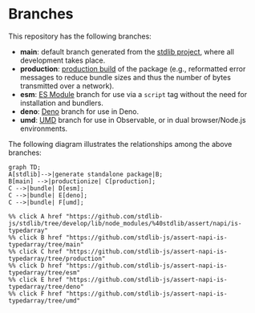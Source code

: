 <!--

@license Apache-2.0

Copyright (c) 2022 The Stdlib Authors.

Licensed under the Apache License, Version 2.0 (the "License");
you may not use this file except in compliance with the License.
You may obtain a copy of the License at

    http://www.apache.org/licenses/LICENSE-2.0

Unless required by applicable law or agreed to in writing, software
distributed under the License is distributed on an "AS IS" BASIS,
WITHOUT WARRANTIES OR CONDITIONS OF ANY KIND, either express or implied.
See the License for the specific language governing permissions and
limitations under the License.

-->

# Branches

This repository has the following branches:

-   **main**: default branch generated from the [stdlib project][stdlib-url], where all development takes place.
-   **production**: [production build][production-url] of the package (e.g., reformatted error messages to reduce bundle sizes and thus the number of bytes transmitted over a network).
-   **esm**: [ES Module][esm-url] branch for use via a `script` tag without the need for installation and bundlers.
-   **deno**: [Deno][deno-url] branch for use in Deno.
-   **umd**: [UMD][umd-url] branch for use in Observable, or in dual browser/Node.js environments.

The following diagram illustrates the relationships among the above branches:

```mermaid
graph TD;
A[stdlib]-->|generate standalone package|B;
B[main] -->|productionize| C[production];
C -->|bundle| D[esm];
C -->|bundle| E[deno];
C -->|bundle| F[umd];

%% click A href "https://github.com/stdlib-js/stdlib/tree/develop/lib/node_modules/%40stdlib/assert/napi/is-typedarray"
%% click B href "https://github.com/stdlib-js/assert-napi-is-typedarray/tree/main"
%% click C href "https://github.com/stdlib-js/assert-napi-is-typedarray/tree/production"
%% click D href "https://github.com/stdlib-js/assert-napi-is-typedarray/tree/esm"
%% click E href "https://github.com/stdlib-js/assert-napi-is-typedarray/tree/deno"
%% click F href "https://github.com/stdlib-js/assert-napi-is-typedarray/tree/umd"
```

[stdlib-url]: https://github.com/stdlib-js/stdlib/tree/develop/lib/node_modules/%40stdlib/assert/napi/is-typedarray
[production-url]: https://github.com/stdlib-js/assert-napi-is-typedarray/tree/production
[deno-url]: https://github.com/stdlib-js/assert-napi-is-typedarray/tree/deno
[umd-url]: https://github.com/stdlib-js/assert-napi-is-typedarray/tree/umd
[esm-url]: https://github.com/stdlib-js/assert-napi-is-typedarray/tree/esm